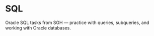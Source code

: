 # SQL
Oracle SQL tasks from SGH — practice with queries, subqueries, and working with Oracle databases.
